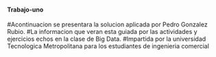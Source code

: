 #### Trabajo-uno ####
#Acontinuacion se presentara la solucion aplicada por Pedro Gonzalez Rubio.
#La informacion que veran esta guiada por las actividades y ejercicios echos en la clase de Big Data.
#Impartida por la universidad Tecnologica Metropolitana para los estudiantes de ingenieria comercial 




